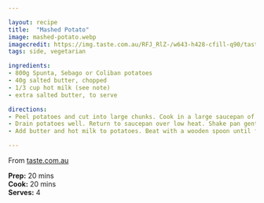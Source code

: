 ```yaml
---

layout: recipe
title:  "Mashed Potato"
image: mashed-potato.webp
imagecredit: https://img.taste.com.au/RFJ_RlZ-/w643-h428-cfill-q90/taste/2016/11/classic-mashed-potato-13997-1.jpeg
tags: side, vegetarian

ingredients:
- 800g Spunta, Sebago or Coliban potatoes
- 40g salted butter, chopped
- 1/3 cup hot milk (see note)
- extra salted butter, to serve

directions:
- Peel potatoes and cut into large chunks. Cook in a large saucepan of boiling salted water for 20 minutes or until very tender but not falling apart.
- Drain potatoes well. Return to saucepan over low heat. Shake pan gently until any remaining water evaporates. Using a potato masher, roughly mash potatoes.
- Add butter and hot milk to potatoes. Beat with a wooden spoon until fluffy. Season with salt and pepper. Serve topped with extra butter and salt and pepper.

---
```


From [taste.com.au](https://www.taste.com.au/recipes/classic-mashed-potato/b47170db-7087-4eb6-a42f-f2c5067a6214)

**Prep:** 20 mins  
**Cook:** 20 mins  
**Serves:** 4